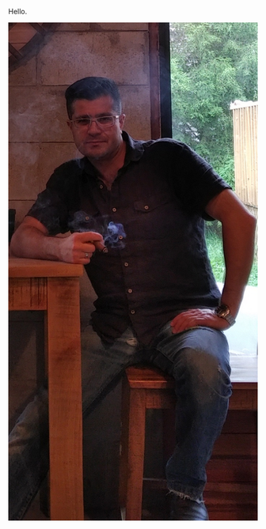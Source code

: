 <p>Hello.</p>
<p><img src="https://raw.githubusercontent.com/45lc/45lc.github.io/main/vlf1.jpg" alt=""></p>
